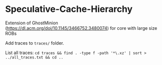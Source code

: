 # Speculative-Cache-Hierarchy

Extension of GhostMinion (https://dl.acm.org/doi/10.1145/3466752.3480074) for core with large size ROBs

Add traces to `traces/` folder.

List all traces: `cd traces && find . -type f -path '*\.xz' | sort > ../all_traces.txt && cd ..`
